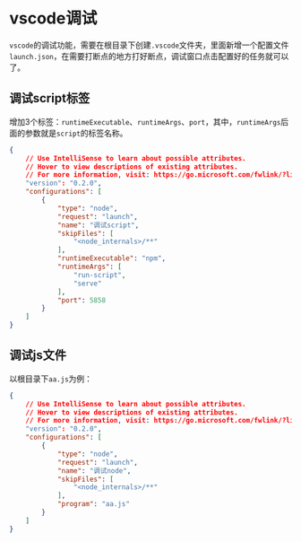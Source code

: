 # vscode调试

`vscode`的调试功能，需要在根目录下创建`.vscode`文件夹，里面新增一个配置文件`launch.json`，在需要打断点的地方打好断点，调试窗口点击配置好的任务就可以了。

## 调试script标签

增加3个标签：`runtimeExecutable`、`runtimeArgs`、`port`，其中，`runtimeArgs`后面的参数就是`script`的标签名称。

``` json
{
    // Use IntelliSense to learn about possible attributes.
    // Hover to view descriptions of existing attributes.
    // For more information, visit: https://go.microsoft.com/fwlink/?linkid=830387
    "version": "0.2.0",
    "configurations": [
        {
            "type": "node",
            "request": "launch",
            "name": "调试script",
            "skipFiles": [
                "<node_internals>/**"
            ],
            "runtimeExecutable": "npm",
            "runtimeArgs": [
                "run-script",
                "serve"
            ],
            "port": 5858
        }
    ]
}
```

## 调试js文件

以根目录下`aa.js`为例：

``` json
{
    // Use IntelliSense to learn about possible attributes.
    // Hover to view descriptions of existing attributes.
    // For more information, visit: https://go.microsoft.com/fwlink/?linkid=830387
    "version": "0.2.0",
    "configurations": [
        {
            "type": "node",
            "request": "launch",
            "name": "调试node",
            "skipFiles": [
                "<node_internals>/**"
            ],
            "program": "aa.js"
        }
    ]
}
```
